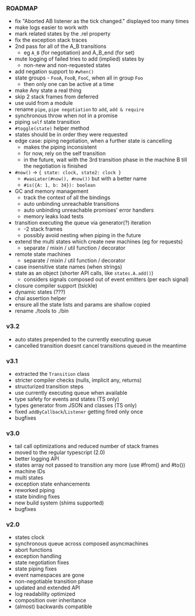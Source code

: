### ROADMAP

- fix "Aborted AB listener as the tick changed." displayed too many times
- make logs easier to work with
- mark related states by the .rel property
- fix the exception stack traces
- 2nd pass for all of the A_B transitions
  - eg `A_B` (for negotiation) and A_B_end (for set)
- mute logging of failed tries to add (implied) states by
  - non-new and non-requested states
- add negation support to `#when()`
- state groups - `FooA`, `FooB`, `FooC`, when all in group `Foo`
  - then only one can be active at a time
- make Any state a real thing
- skip 2 stack frames from deferred
- use uuid from a module
- rename `pipe`, `pipe negotiation` to `add`, `add & require`
- synchronous throw when not in a promise
- piping `self` state transition
- `#toggle(state)` helper method
- states should be in order they were requested
- edge case: piping negotiation, when a further state is cancelling
  - makes the piping inconsistent
  - for now, rely on the self transition
  - in the future, wait with the 3rd transition phase in the machine B
    till the negotiation is finished
- `#now()` -> `{ state: clock, state2: clock }`
  - `#wasLater(#now(), #now())` but with a better name
  - `#is({A: 1, b: 34}): boolean`
- GC and memory management
  - track the context of all the bindings
  - auto unbinding unreachable transitions
  - auto unbinding unreachable promises' error handlers
  - memory leaks load tests
- transition executing the queue via generator(?) iteration
  - -2 stack frames
  - possibly avoid nesting when piping in the future
- extend the multi states which create new machines (eg for requests)
  - separate / mixin / util function / decorator
- remote state machines
  - separate / mixin / util function / decorator
- case insensitive state names (when strings)
- state as an object (shorter API calls, like `states.A.add()`)
  - considers signals composed out of event emitters (per each signal)
- closure compiler support (tsickle)
- dynamic states (???)
- chai assertion helper
- ensure all the state lists and params are shallow copied
- rename ./tools to ./bin

### v3.2

- auto states prepended to the currently executing queue
- cancelled transition doesnt cancel transitions queued in the meantime

### v3.1

- extracted the `Transition` class
- stricter compiler checks (nulls, implicit any, returns)
- structurized transition steps
- use currently executing queue when available
- type safety for events and states (TS only)
- types generator from JSON and classes (TS only)
- fixed `addByCallback`/`Listener` getting fired only once
- bugfixes

### v3.0

- tail call optimizations and reduced number of stack frames
- moved to the regular typescript (2.0)
- better logging API
- states array not passed to transition any more (use #from() and #to())
- machine IDs
- multi states
- exception state enhancements
- reworked piping
- state binding fixes
- new build system (shims supported)
- bugfixes
 
### v2.0
 
- states clock
- synchronous queue across composed asyncmachines
- abort functions
- exception handling
- state negotiation fixes
- state piping fixes
- event namespaces are gone
- non-negotiable transition phase
- updated and extended API
- log readability optimized
- composition over inheritance
- (almost) backwards compatible